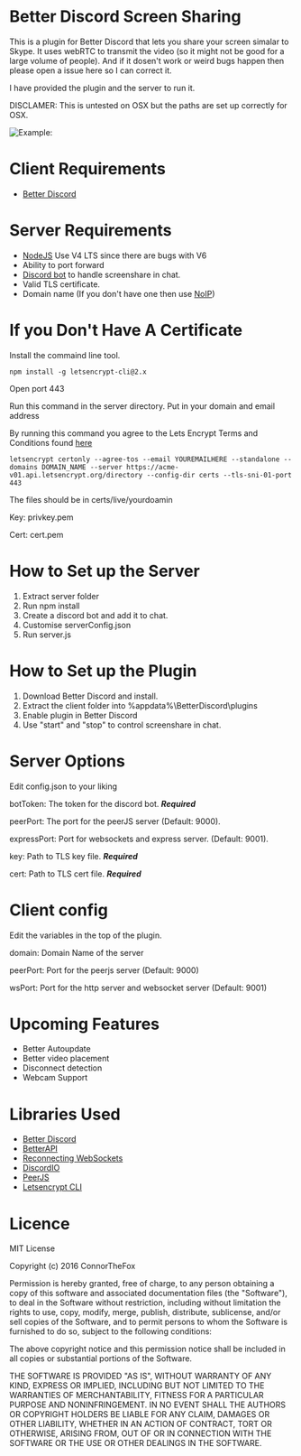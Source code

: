 # Better Discord Screen Sharing

This is a plugin for Better Discord that lets you share your screen simalar to Skype. It uses webRTC to transmit the video (so it might not be good for a large volume of people). And if it dosen't work or weird bugs happen then please open a issue here so I can correct it.

I have provided the plugin and the server to run it.

DISCLAMER: This is untested on OSX but the paths are set up correctly for OSX.

![Example:](https://s16.postimg.org/jp7ptckj9/Picture.png)

# Client Requirements

* [Better Discord](https://github.com/Jiiks/BetterDiscordApp)

# Server Requirements

* [NodeJS](https://nodejs.org/en/download/) Use V4 LTS since there are bugs with V6
* Ability to port forward
* [Discord bot](https://discordapp.com/developers/applications/) to handle screenshare in chat.
* Valid TLS certificate.
* Domain name (If you don't have one then use [NoIP](https://www.noip.com/))

# If you Don't Have A Certificate

Install the commaind line tool.

```
npm install -g letsencrypt-cli@2.x
```

Open port 443

Run this command in the server directory. Put in your domain and email address

By running this command you agree to the Lets Encrypt Terms and Conditions found [here](https://letsencrypt.org/documents/LE-SA-v1.0.1-July-27-2015.pdf)


```
letsencrypt certonly --agree-tos --email YOUREMAILHERE --standalone --domains DOMAIN_NAME --server https://acme-v01.api.letsencrypt.org/directory --config-dir certs --tls-sni-01-port 443
```

The files should be in certs/live/yourdoamin

Key: privkey.pem

Cert: cert.pem

# How to Set up the Server

1. Extract server folder
2. Run npm install
3. Create a discord bot and add it to chat.
4. Customise serverConfig.json
5. Run server.js

# How to Set up the Plugin

1. Download Better Discord and install.
2. Extract the client folder into %appdata%\BetterDiscord\plugins
3. Enable plugin in Better Discord
4. Use "start" and "stop" to control screenshare in chat.

# Server Options

Edit config.json to your liking

botToken: The token for the discord bot. ***Required***

peerPort: The port for the peerJS server (Default: 9000).

expressPort: Port for websockets and express server. (Default: 9001).

key: Path to TLS key file. ***Required***

cert: Path to TLS cert file. ***Required***

# Client config

Edit the variables in the top of the plugin.

domain: Domain Name of the server

peerPort: Port for the peerjs server (Default: 9000)

wsPort: Port for the http server and websocket server (Default: 9001)

# Upcoming Features

* Better Autoupdate
* Better video placement
* Disconnect detection
* Webcam Support

# Libraries Used

* [Better Discord](https://github.com/Jiiks/BetterDiscordApp)
* [BetterAPI](https://github.com/Bluscream/BetterDiscord-Plugins-and-Themes/blob/master/src/plugins/0_BetterAPI.plugin.js)
* [Reconnecting WebSockets](https://github.com/joewalnes/reconnecting-websocket)
* [DiscordIO](https://github.com/izy521/discord.io)
* [PeerJS](http://peerjs.com/)
* [Letsencrypt CLI](https://github.com/Daplie/letsencrypt-cli)

# Licence

MIT License

Copyright (c) 2016 ConnorTheFox

Permission is hereby granted, free of charge, to any person obtaining a copy of this software and associated documentation files (the "Software"), to deal in the Software without restriction, including without limitation the rights to use, copy, modify, merge, publish, distribute, sublicense, and/or sell copies of the Software, and to permit persons to whom the Software is furnished to do so, subject to the following conditions:

The above copyright notice and this permission notice shall be included in all copies or substantial portions of the Software.

THE SOFTWARE IS PROVIDED "AS IS", WITHOUT WARRANTY OF ANY KIND, EXPRESS OR IMPLIED, INCLUDING BUT NOT LIMITED TO THE WARRANTIES OF MERCHANTABILITY, FITNESS FOR A PARTICULAR PURPOSE AND NONINFRINGEMENT. IN NO EVENT SHALL THE AUTHORS OR COPYRIGHT HOLDERS BE LIABLE FOR ANY CLAIM, DAMAGES OR OTHER LIABILITY, WHETHER IN AN ACTION OF CONTRACT, TORT OR OTHERWISE, ARISING FROM, OUT OF OR IN CONNECTION WITH THE SOFTWARE OR THE USE OR OTHER DEALINGS IN THE SOFTWARE.

